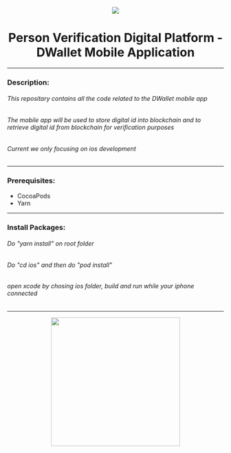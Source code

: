 <p align="center">
<img src="https://res.cloudinary.com/dunrf5nc7/image/upload/v1668758979/logo_yhjjeb.png" >
<h1 align="center">Person Verification Digital Platform - DWallet Mobile Application</h1>
</p>

---

<p>
<h3>Description:</h3>
<h6>This repositary contains all the code related to the DWallet mobile app</h6>
<h6>The mobile app will be used to store digital id into blockchain and to retrieve digital id from blockchain for 
verification purposes</h6>
<h6>Current we only focusing on ios development</h6>
</p>

---

<p>
<h3>Prerequisites:</h3>
<ul>
<li>CocoaPods</li>
<li>Yarn</li>
</ul>
</p>

---
<p>
<h3>Install Packages:</h3>
<h6>Do "yarn install" on root folder</h6>
<h6>Do "cd ios" and then do "pod install"</h6>
<h6>open xcode by chosing ios folder, build and run while your iphone connected</h6>


</p>

---
<p align="center">
<img src="https://user-images.githubusercontent.com/73867299/202850319-ef396de4-ba52-40c7-a46c-305a48567131.jpeg" width="300px">
</p>




